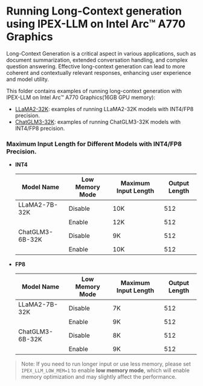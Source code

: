 # Running Long-Context generation using IPEX-LLM on Intel Arc™ A770 Graphics

Long-Context Generation is a critical aspect in various applications, such as document summarization, extended conversation handling, and complex question answering. Effective long-context generation can lead to more coherent and contextually relevant responses, enhancing user experience and model utility.

This folder contains examples of running long-context generation with IPEX-LLM on Intel Arc™ A770 Graphics(16GB GPU memory):

<!-- TODO: Maybe like this after adding more examples:
- [Single GPU](Single GPU): single GPU examples w & w/o batch.
- [Multiple GPU](Multiple GPU): multiple GPU examples w & w/o batch. -->
- [LLaMA2-32K](LLaMA2-32K): examples of running LLaMA2-32K models with INT4/FP8 precision.
- [ChatGLM3-32K](Chatglm3-32K): examples of running ChatGLM3-32K models with INT4/FP8 precision.

### Maximum Input Length for Different Models with INT4/FP8 Precision.

- **INT4**

    | Model Name | Low Memory Mode | Maximum Input Length | Output Length |
    | -- | -- | -- | -- |
    | LLaMA2-7B-32K | Disable | 10K | 512 |
    |  | Enable | 12K | 512 |
    | ChatGLM3-6B-32K | Disable | 9K | 512 |
    |  | Enable | 10K | 512 |

- **FP8**

    | Model Name | Low Memory Mode | Maximum Input Length | Output Length |
    | -- | -- | -- | -- |
    | LLaMA2-7B-32K | Disable | 7K | 512 |
    |  | Enable | 9K | 512 |
    | ChatGLM3-6B-32K | Disable | 8K | 512|
    |  | Enable | 9K | 512 |

> Note: If you need to run longer input or use less memory, please set `IPEX_LLM_LOW_MEM=1` to enable **low memory mode**, which will enable memory optimization and may slightly affect the performance.